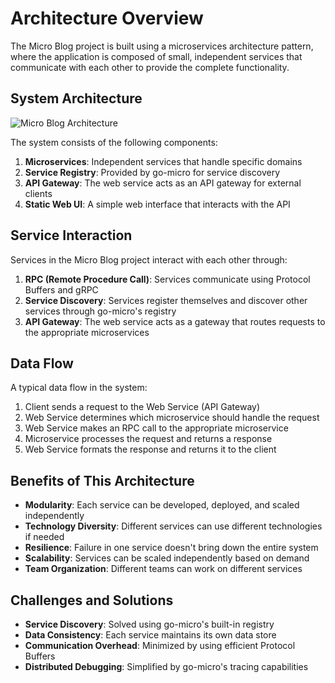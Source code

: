 # Architecture Overview

The Micro Blog project is built using a microservices architecture pattern, where the application is composed of small, independent services that communicate with each other to provide the complete functionality.

## System Architecture

![Micro Blog Architecture](https://github.com/user-attachments/assets/c7c74c36-32da-4120-af88-254d00ecf8c6)

The system consists of the following components:

1. **Microservices**: Independent services that handle specific domains
2. **Service Registry**: Provided by go-micro for service discovery
3. **API Gateway**: The web service acts as an API gateway for external clients
4. **Static Web UI**: A simple web interface that interacts with the API

## Service Interaction

Services in the Micro Blog project interact with each other through:

1. **RPC (Remote Procedure Call)**: Services communicate using Protocol Buffers and gRPC
2. **Service Discovery**: Services register themselves and discover other services through go-micro's registry
3. **API Gateway**: The web service acts as a gateway that routes requests to the appropriate microservices

## Data Flow

A typical data flow in the system:

1. Client sends a request to the Web Service (API Gateway)
2. Web Service determines which microservice should handle the request
3. Web Service makes an RPC call to the appropriate microservice
4. Microservice processes the request and returns a response
5. Web Service formats the response and returns it to the client

## Benefits of This Architecture

- **Modularity**: Each service can be developed, deployed, and scaled independently
- **Technology Diversity**: Different services can use different technologies if needed
- **Resilience**: Failure in one service doesn't bring down the entire system
- **Scalability**: Services can be scaled independently based on demand
- **Team Organization**: Different teams can work on different services

## Challenges and Solutions

- **Service Discovery**: Solved using go-micro's built-in registry
- **Data Consistency**: Each service maintains its own data store
- **Communication Overhead**: Minimized by using efficient Protocol Buffers
- **Distributed Debugging**: Simplified by go-micro's tracing capabilities